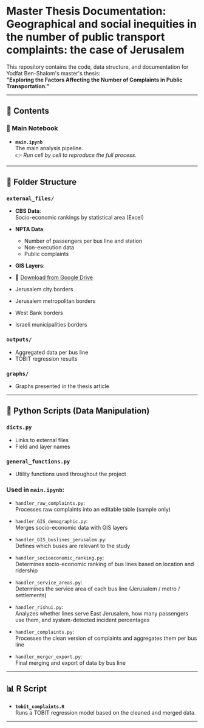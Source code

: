 # Master Thesis Documentation: Geographical and social inequities in the number of public transport complaints: the case of Jerusalem

This repository contains the code, data structure, and documentation for Yodfat Ben-Shalom's master's thesis:  
**"Exploring the Factors Affecting the Number of Complaints in Public Transportation."**

---

## 📘 Contents

### 🧠 Main Notebook
- **`main.ipynb`**  
  The main analysis pipeline.  
  👉 *Run cell by cell to reproduce the full process.*

---

## 📁 Folder Structure

### `external_files/`  
>

- **CBS Data**:  
  Socio-economic rankings by statistical area (Excel)

- **NPTA Data**:  
  - Number of passengers per bus line and station  
  - Non-execution data  
  - Public complaints

- **GIS Layers**:
-  🔗 [Download from Google Drive](https://drive.google.com/drive/folders/19JewMkLSk0M6Q6HsJNaThOsfkZZMvXaZ?usp=sharing)
  - Jerusalem city borders  
  - Jerusalem metropolitan borders  
  - West Bank borders  
  - Israeli municipalities borders

### `outputs/`
- Aggregated data per bus line  
- TOBIT regression results

### `graphs/`
- Graphs presented in the thesis article

---

## 🐍 Python Scripts (Data Manipulation)

### `dicts.py`  
- Links to external files  
- Field and layer names

### `general_functions.py`  
- Utility functions used throughout the project

### Used in `main.ipynb`:

- `handler_raw_complaints.py`:  
  Processes raw complaints into an editable table (sample only)

- `handler_GIS_demographic.py`:  
  Merges socio-economic data with GIS layers

- `handler_GIS_buslines_jerusalem.py`:  
  Defines which buses are relevant to the study

- `handler_socioeconomic_ranking.py`:  
  Determines socio-economic ranking of bus lines based on location and ridership

- `handler_service_areas.py`:  
  Determines the service area of each bus line (Jerusalem / metro / settlements)

- `handler_rishui.py`:  
  Analyzes whether lines serve East Jerusalem, how many passengers use them, and system-detected incident percentages

- `handler_complaints.py`:  
  Processes the clean version of complaints and aggregates them per bus line

- `handler_merger_export.py`:  
  Final merging and export of data by bus line

---

## 📊 R Script

- **`tobit_complaints.R`**  
  Runs a TOBIT regression model based on the cleaned and merged data.

---
